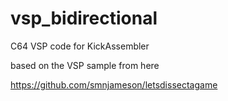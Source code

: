 # vsp_bidirectional
C64 VSP code for KickAssembler

based on the VSP sample from here 

https://github.com/smnjameson/letsdissectagame


